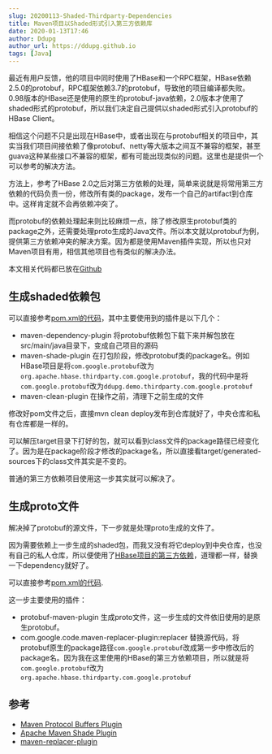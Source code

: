 ```yaml
---
slug: 20200113-Shaded-Thirdparty-Dependencies
title: Maven项目以Shaded形式引入第三方依赖库
date: 2020-01-13T17:46
author: Ddupg
author_url: https://ddupg.github.io
tags: [Java]
---
```


最近有用户反馈，他的项目中同时使用了HBase和一个RPC框架，HBase依赖2.5.0的protobuf，RPC框架依赖3.7的protobuf，导致他的项目编译都失败。0.98版本的HBase还是使用的原生的protobuf-java依赖，2.0版本才使用了shaded形式的protobuf，所以我们决定自己提供以shaded形式引入protobuf的HBase Client。

相信这个问题不只是出现在HBase中，或者出现在与protobuf相关的项目中，其实当我们项目间接依赖了像protobuf、netty等大版本之间互不兼容的框架，甚至guava这种某些接口不兼容的框架，都有可能出现类似的问题。这里也是提供一个可以参考的解决方法。

方法上，参考了HBase 2.0之后对第三方依赖的处理，简单来说就是将常用第三方依赖的代码负责一份，修改所有类的package，发布一个自己的artifact到仓库中。这样肯定就不会再依赖冲突了。

而protobuf的依赖处理起来则比较麻烦一点，除了修改原生protobuf类的package之外，还需要处理proto生成的Java文件。所以本文就以protobuf为例，提供第三方依赖冲突的解决方案。因为都是使用Maven插件实现，所以也只对Maven项目有用，相信其他项目也有类似的解决办法。

本文相关代码都已放在[Github](https://github.com/ddupg/demos/tree/master/shaded)

<!-- truncate -->

## 生成shaded依赖包

可以直接参考[pom.xml的代码](https://github.com/ddupg/demos/blob/master/shaded/pom.xml)，其中主要使用到的插件是以下几个：
- maven-dependency-plugin 将protobuf依赖包下载下来并解包放在src/main/java目录下，变成自己项目的源码
- maven-shade-plugin 在打包阶段，修改protobuf类的package名。例如HBase项目是将`com.google.protobuf`改为`org.apache.hbase.thirdparty.com.google.protobuf`，我的代码中是将`com.google.protobuf`改为`ddupg.demo.thirdparty.com.google.protobuf`
- maven-clean-plugin 在操作之前，清理下之前生成的文件

修改好pom文件之后，直接mvn clean deploy发布到仓库就好了，中央仓库和私有仓库都是一样的。

可以解压target目录下打好的包，就可以看到class文件的package路径已经变化了。因为是在package阶段才修改的package名，所以直接看target/generated-sources下的class文件其实是不变的。

普通的第三方依赖项目使用这一步其实就可以解决了。

## 生成proto文件

解决掉了protobuf的源文件，下一步就是处理proto生成的文件了。

因为需要依赖上一步生成的shaded包，而我又没有将它deploy到中央仓库，也没有自己的私人仓库，所以便使用了[HBase项目的第三方依赖](https://github.com/apache/hbase-thirdparty)，道理都一样，替换一下dependency就好了。

可以直接参考[pom.xml的代码](https://github.com/ddupg/demos/blob/master/shaded/shaded-protocol/pom.xml).

这一步主要使用的插件：
- protobuf-maven-plugin 生成proto文件，这一步生成的文件依旧使用的是原生protobuf。
- com.google.code.maven-replacer-plugin:replacer 替换源代码，将protobuf原生的package路径`com.google.protobuf`改成第一步中修改后的package名。因为我在这里使用的HBase的第三方依赖项目，所以就是将`com.google.protobuf`改为`org.apache.hbase.thirdparty.com.google.protobuf`

## 参考

- [Maven Protocol Buffers Plugin](https://www.xolstice.org/protobuf-maven-plugin/)
- [Apache Maven Shade Plugin](https://maven.apache.org/plugins/maven-shade-plugin/)
- [maven-replacer-plugin](https://code.google.com/archive/p/maven-replacer-plugin/)